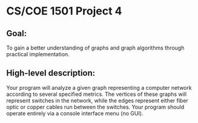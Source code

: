 # CS/COE 1501 Project 4

## Goal:
To gain a better understanding of graphs and graph algorithms through practical implementation.

## High-level description:
Your program will analyze a given graph representing a computer network according to several specified metrics.
The vertices of these graphs will represent switches in the network, while the edges represent either fiber optic or copper cables run between the switches.
Your program should operate entirely via a console interface menu (no GUI).
